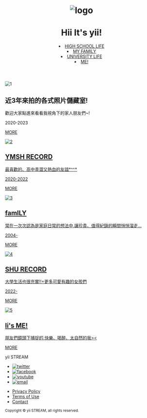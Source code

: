 <!DOCTYPE html>
<!--AUTOGRAPHY-->
<html>

<head>
    <title>yii_04</title>
    <meta charset="utf-8">
    <link rel="stylesheet" href="style-l.css">
    <link rel="stylesheet" href="style-m.css" media="only screen and (min-width:600px) and (max-width:979px)">
    <link rel="stylesheet" href="style-s.css" media="only screen and (max-width:639px)">
    <link href='http://fonts.googleleapis.com/css?family=Maven+Pro:900,400' rel='stylesheet' type='text/css'>
    <link rel="stylesheet" type="text/css" body { margin: 24px 10px; font-family: Arial, 新細明體, sans-serif; } href="css/main.css" />
</head>

<body>
    <header>
        <div id="site">
            <h1><img src="https://img.onl/4ciE76" alt="logo"></h1>
            <h1>Hii It's yii!</h1>
        </div>
        <nav>
            <li><a href="#">HIGH SCHOOL LIFE</a></li>
            <li><a href="#">MY FAMILY</a></li>
            <li><a href="#">UNIVERSITY LIFE</a></li>
            <li><a href="#">ME!</a></li>
            </ul>
        </nav>
    </header>
    <main>
        <div id="headerpost">
            <img src="https://img.onl/OD90vy" alt="1">
            <div id="lead">
                <h2>近3年來拍的各式照片儲藏室!</h2>
                <p>歡迎大家點進來看看我視角下的家人朋友們~!</p>
                <p class="data">2020-2023</p>
                <p class="more"><a href="https://img.onl/cycu">MORE</a></p>
            </div>
        </div>
        <div id="content">
            <div class="post">
                <a href="#">
                    <img src="https://img.onl/mVnHLz" alt="2" >
                    <h2>YMSH RECORD</h2>
                    <p>最喜歡的、高中青澀又熱血的友誼*^^*</p>
                    <p class="data">2020-2022</p>
                    <p class="more_s">MORE</p>
                </a>
            </div>
            <div class="post">
                <a href="#">
                    <img src="https://img.onl/jwIvZw" alt="3" >
                    <h2>famILY</h2>
                    <p>常在一次次認為是家庭日常的想法中,讓珍貴、值得紀錄的瞬間悄悄溜走...</p>
                    <p class="data">2004-</p>
                    <p class="more_s">MORE</p>
                </a>
            </div>
            <div class="post">
                <a href="#">
                    <img src="https://img.onl/xV2h5" alt="4">
                    <h2>SHU RECORD</h2>
                    <p>大學生活也很充實!!+更多可愛有趣的女孩們</p>
                    <p class="data">2022-</p>
                    <p class="more_s">MORE</p>
                </a>
            </div>
            <div class="post">
                <a href="#">
                    <img src="https://img.onl/KxnG5E" alt="5">
                    <h2>Ii's ME!</h2>
                    <p>朋友們鏡頭下捕捉的,快樂、喝醉、太自然的我><</p> <p class="more_s">MORE</p>
                </a>
            </div>
        </div>
    </main>
    <footer>
        <p>yii STREAM</p>
        <div id="iconmenu">
            <ul>
                <li><a href="..."><img src="img//LightIcons/Twitter.svg" alt="twitter"></a></li>
                <li><a href="..."><img src="img/LightIcons/Facebook.svg" alt="facebook"></a></li>
                <li><a href="..."><img src="img/LightIcons/YouTube.svg" alt="youtube"></a></li>
                <li><a href="..."><img src="img/LightIcons/Email.svg" alt="email"></a></li>
            </ul>
        </div>    
        <div id="submenu">
            <ul>
                <li><a href="...">Privacy Policy</a></li>
                <li><a href="...">Terms of Use</a></li>
                <li><a href="...">Contact</a></li>
            </ul>
        </div>
        <small>Copyright &copy; yii STREAM, all rights reserved.</small>
    </footer>
</body>
